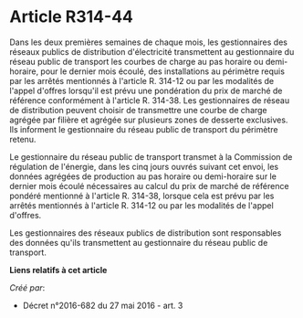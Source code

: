 # Article R314-44

Dans les deux premières semaines de chaque mois, les gestionnaires des réseaux publics de distribution d'électricité
transmettent au gestionnaire du réseau public de transport les courbes de charge au pas horaire ou demi-horaire, pour le
dernier mois écoulé, des installations au périmètre requis par les arrêtés mentionnés à l'article R. 314-12 ou par les
modalités de l'appel d'offres lorsqu'il est prévu une pondération du prix de marché de référence conformément à l'article R.
314-38. Les gestionnaires de réseau de distribution peuvent choisir de transmettre une courbe de charge agrégée par filière
et agrégée sur plusieurs zones de desserte exclusives. Ils informent le gestionnaire du réseau public de transport du
périmètre retenu. 

Le gestionnaire du réseau public de transport transmet à la Commission de régulation de l'énergie, dans les cinq jours ouvrés
suivant cet envoi, les données agrégées de production au pas horaire ou demi-horaire sur le dernier mois écoulé nécessaires
au calcul du prix de marché de référence pondéré mentionné à l'article R. 314-38, lorsque cela est prévu par les arrêtés
mentionnés à l'article R. 314-12 ou par les modalités de l'appel d'offres. 

Les gestionnaires des réseaux publics de distribution sont responsables des données qu'ils transmettent au gestionnaire du
réseau public de transport.

**Liens relatifs à cet article**

_Créé par_:

  - Décret n°2016-682 du 27 mai 2016 - art. 3
